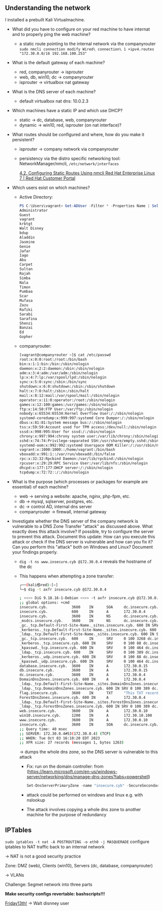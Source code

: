 ## Understanding the network

I installed a prebuilt Kali Virtualmachine.

- What did you have to configure on your red machine to have internat and to properly ping the web machine?
    - a static route pointing to the internal network via the companyrouter
    `sudo nmcli connection modify Wired\ connection\ 1 +ipv4.routes "172.30.0.0/16 192.168.100.253"`
- What is the default gateway of each machine?
    - red, companyrouter → isprouter
    - web, db, win10, dc → companyrouter
    - isprouter → virtualbox nat gateway
- What is the DNS server of each machine?
    - default virtualbox nat dns: 10.0.2.3
- Which machines have a static IP and which use DHCP?
    - static → dc, database, web, companyrouter
    - dynamic → win10, red, isprouter (on nat interface)?
- What routes should be configured and where, how do you make it persistent?
    - isprouter → company network via companyrouter
    - persistency via the distro specific networking tool: NetworkManager/nmcli, `/etc/network/interfaces`
        
        [4.2. Configuring Static Routes Using nmcli Red Hat Enterprise Linux 7 | Red Hat Customer Portal](https://access.redhat.com/documentation/en-us/red_hat_enterprise_linux/7/html/networking_guide/sec-configuring_static_routes_using_nmcli)
        
- Which users exist on which machines?
    - Active Directory:
        
        ```powershell
        PS C:\Users\vagrant> Get-ADUser -Filter * -Properties Name | Select-Object -ExpandProperty Name
        Administrator
        Guest
        vagrant
        krbtgt
        Walt Disney
        bdup
        Aladdin
        Jasmine
        Genie
        Jafar
        Iago
        Abu
        Carpet
        Sultan
        Rajah
        Simba
        Nala
        Timon
        Pumbaa
        Scar
        Mufasa
        Zazu
        Rafiki
        Sarabi
        Sarafina
        Shenzi
        Banzai
        Ed
        Gopher
        ```
        
    - companyrouter:
        
        ```bash
        [vagrant@companyrouter ~]$ cat /etc/passwd
        root:x:0:0:root:/root:/bin/bash
        bin:x:1:1:bin:/bin:/sbin/nologin
        daemon:x:2:2:daemon:/sbin:/sbin/nologin
        adm:x:3:4:adm:/var/adm:/sbin/nologin
        lp:x:4:7:lp:/var/spool/lpd:/sbin/nologin
        sync:x:5:0:sync:/sbin:/bin/sync
        shutdown:x:6:0:shutdown:/sbin:/sbin/shutdown
        halt:x:7:0:halt:/sbin:/sbin/halt
        mail:x:8:12:mail:/var/spool/mail:/sbin/nologin
        operator:x:11:0:operator:/root:/sbin/nologin
        games:x:12:100:games:/usr/games:/sbin/nologin
        ftp:x:14:50:FTP User:/var/ftp:/sbin/nologin
        nobody:x:65534:65534:Kernel Overflow User:/:/sbin/nologin
        systemd-coredump:x:999:997:systemd Core Dumper:/:/sbin/nologin
        dbus:x:81:81:System message bus:/:/sbin/nologin
        tss:x:59:59:Account used for TPM access:/dev/null:/sbin/nologin
        sssd:x:998:995:User for sssd:/:/sbin/nologin
        chrony:x:997:994:chrony system user:/var/lib/chrony:/sbin/nologin
        sshd:x:74:74:Privilege-separated SSH:/usr/share/empty.sshd:/sbin/nologin
        systemd-oom:x:992:992:systemd Userspace OOM Killer:/:/usr/sbin/nologin
        vagrant:x:1000:1000::/home/vagrant:/bin/bash
        vboxadd:x:991:1::/var/run/vboxadd:/bin/false
        rpc:x:32:32:Rpcbind Daemon:/var/lib/rpcbind:/sbin/nologin
        rpcuser:x:29:29:RPC Service User:/var/lib/nfs:/sbin/nologin
        dhcpd:x:177:177:DHCP server:/:/sbin/nologin
        tcpdump:x:72:72::/:/sbin/nologin
        ```
        
- What is the purpose (which processes or packages for example are essential) of each machine?
    - web → serving a website: apache, nginx, php-fpm, etc.
    - db → mysql, sqlserver, postgres, etc.
    - dc → control AD, internal dns server
    - companyrouter → firewall, internal gateway
- Investigate whether the DNS server of the company network is vulnerable to a DNS Zone Transfer "attack" as discussed above. What exactly does this attack involve? If possible, try to configure the server to prevent this attack. Document this update: How can you execute this attack or check if the DNS server is vulnerable and how can you fix it? Can you perform this "attack" both on Windows and Linux? Document your findings properly.
    - `dig -t ns www.insecure.cyb @172.30.0.4` reveals the hostname of the dc
    - This happens when attempting a zone transfer:
        
        ```bash
        ┌──(kali㉿red)-[~]
        └─$ dig -t axfr insecure.cyb @172.30.0.4
        
        ; <<>> DiG 9.18.16-1-Debian <<>> -t axfr insecure.cyb @172.30.0.4
        ;; global options: +cmd
        insecure.cyb.           3600    IN      SOA     dc.insecure.cyb. hostmaster.insecure.cyb. 28 900 600 86400 3600
        insecure.cyb.           600     IN      A       172.30.0.4
        insecure.cyb.           3600    IN      NS      dc.insecure.cyb.
        _msdcs.insecure.cyb.    3600    IN      NS      dc.insecure.cyb.
        _gc._tcp.Default-First-Site-Name._sites.insecure.cyb. 600 IN SRV 0 100 3268 dc.insecure.cyb.
        _kerberos._tcp.Default-First-Site-Name._sites.insecure.cyb. 600 IN SRV 0 100 88 dc.insecure.cyb.
        _ldap._tcp.Default-First-Site-Name._sites.insecure.cyb. 600 IN SRV 0 100 389 dc.insecure.cyb.
        _gc._tcp.insecure.cyb.  600     IN      SRV     0 100 3268 dc.insecure.cyb.
        _kerberos._tcp.insecure.cyb. 600 IN     SRV     0 100 88 dc.insecure.cyb.
        _kpasswd._tcp.insecure.cyb. 600 IN      SRV     0 100 464 dc.insecure.cyb.
        _ldap._tcp.insecure.cyb. 600    IN      SRV     0 100 389 dc.insecure.cyb.
        _kerberos._udp.insecure.cyb. 600 IN     SRV     0 100 88 dc.insecure.cyb.
        _kpasswd._udp.insecure.cyb. 600 IN      SRV     0 100 464 dc.insecure.cyb.
        database.insecure.cyb.  3600    IN      A       172.30.0.15
        db.insecure.cyb.        3600    IN      A       172.30.0.15
        dc.insecure.cyb.        3600    IN      A       172.30.0.4
        DomainDnsZones.insecure.cyb. 600 IN     A       172.30.0.4
        _ldap._tcp.Default-First-Site-Name._sites.DomainDnsZones.insecure.cyb. 600 IN SRV 0 100 389 dc.insecure.cyb.
        _ldap._tcp.DomainDnsZones.insecure.cyb. 600 IN SRV 0 100 389 dc.insecure.cyb.
        flag.insecure.cyb.      3600    IN      TXT     "This TXT record should be hidden!"
        ForestDnsZones.insecure.cyb. 600 IN     A       172.30.0.4
        _ldap._tcp.Default-First-Site-Name._sites.ForestDnsZones.insecure.cyb. 600 IN SRV 0 100 389 dc.insecure.cyb.
        _ldap._tcp.ForestDnsZones.insecure.cyb. 600 IN SRV 0 100 389 dc.insecure.cyb.
        web.insecure.cyb.       3600    IN      A       172.30.0.10
        win10.insecure.cyb.     1200    IN      A       172.30.10.100
        www.insecure.cyb.       3600    IN      A       172.30.0.10
        insecure.cyb.           3600    IN      SOA     dc.insecure.cyb. hostmaster.insecure.cyb. 28 900 600 86400 3600
        ;; Query time: 40 msec
        ;; SERVER: 172.30.0.4#53(172.30.0.4) (TCP)
        ;; WHEN: Tue Oct 03 16:10:20 EDT 2023
        ;; XFR size: 27 records (messages 1, bytes 1263)
        ```
        
        → dumps the whole dns zone, so the DNS server is vulnerable to this attack
        
        - Fix: run on the domain controller: from (https://learn.microsoft.com/en-us/windows-server/networking/dns/manage-dns-zones?tabs=powershell)
            
            ```powershell
            Set-DnsServerPrimaryZone -name "insecure.cyb" -SecureSecondaries "TransferToZoneNameServer" -PassThru
            ```
            
        - attack could be performed on windows and linux e.g. with nslookup
        - The attack involves copying a whole dns zone to another machine for the purpose of redundancy

## IPTables

`sudo iptables -t nat -A POSTROUTING -o eth0 -j MASQUERADE` configure iptables to NAT traffic back to an internal network

→ NAT is not a good security practice

Zone: DMZ (web), Clients (win10), Servers (dc, database, companyrouter)

→ VLANs

Challenge: Segmet network into three parts

**Make security configs revertable: bashscripts!!!**

[Friday13th!](https://www.notion.so/Lecture-2-Exercises-733a00635ac64920978aa1267f0e3d58?pvs=21) → Walt disnney user